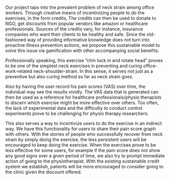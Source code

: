 Our project taps into the prevalent problem of neck strain among office workers. Through creative means of incentivizing people to do the exercises, in the form credits, The credits can then be used to donate to NGO, get discounts from popular vendors like amazon or healthcare professionals. Sources of the credits vary, for instance, insurance companies who want their clients to be healthy and safe. Since the old-fashioned way of providing informative knowledge does not turn into proactive illness prevention actions, we propose this sustainable model to solve this issue via gamification with other accompanying social benefits.

Professionally speaking, this exercise “chin tuck in and rotate head” proves to be one of the simplest neck exercises in preventing and curing office-work-related neck-shoulder-strain. In this sense, it serves not just as a preventive but also curing method as far as neck strain goes.

Also by having the user record his pain scores (VAS) over time, the individual may see the results vividly. The VAS data that is generated can then be used as a reference for healthcare professionals/physio therapists to discern which exercise might be more effective over others. Too often, the lack of experimental data and the difficulty to conduct control experiments prove to be challenging for physio therapy researchers. 

This also serves a way to incentivize users to do the exercise in an indirect way. We have this functionality for users to share their pain score graph with others. With the stories of people who successfully recover from neck strain by simply doing the exercise, the less persistent users will be encouraged to keep doing the exercise. When the exercises prove to be less effective for some users, for example if the pain score does not show any good signs over a given period of time, we also try to prompt immediate action of going to the physiotherapist. With the existing sustainable credit system we establish, patients will be more encouraged to consider going to the clinic given the discount offered. 

